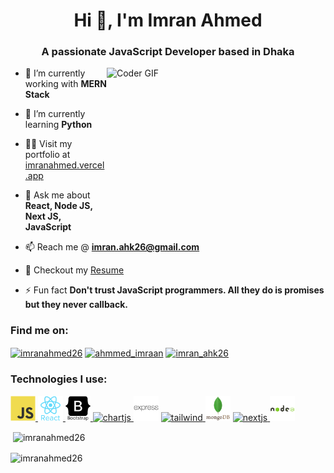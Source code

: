 
<h1 align="center">Hi 👋, I'm Imran Ahmed</h1>
<h3 align="center">A passionate JavaScript Developer based in Dhaka</h3>
<img align="right" alt="Coder GIF" height=250 width=350 src="https://thumbs.gfycat.com/EvilNextDevilfish-small.gif" />

- 🔭 I’m currently working with **MERN Stack**

- 🌱 I’m currently learning **Python**

- 👨‍💻 Visit my portfolio at [imranahmed.vercel.app](imranahmed.vercel.app)

- 💬 Ask me about **React, Node JS, Next JS, JavaScript**

- 📫 Reach me @ **imran.ahk26@gmail.com**

- 📄 Checkout my [Resume](https://drive.google.com/file/d/1XJFg_xEzGgynWni-kmGv1wdze57-Kumy/view?usp=sharing)

- ⚡ Fun fact **Don't trust JavaScript programmers. All they do is promises but they never callback.**

<h3 align="left">Find me on:</h3>
<p align="left">
<a href="https://linkedin.com/in/imranahmed26" target="blank"><img align="center" src="https://raw.githubusercontent.com/rahuldkjain/github-profile-readme-generator/master/src/images/icons/Social/linked-in-alt.svg" alt="imranahmed26" height="30" width="40" /></a>
<a href="https://instagram.com/ahmmed_imraan" target="blank"><img align="center" src="https://raw.githubusercontent.com/rahuldkjain/github-profile-readme-generator/master/src/images/icons/Social/instagram.svg" alt="ahmmed_imraan" height="30" width="40" /></a>
<a href="https://www.hackerrank.com/imran_ahk26" target="blank"><img align="center" src="https://raw.githubusercontent.com/rahuldkjain/github-profile-readme-generator/master/src/images/icons/Social/hackerrank.svg" alt="imran_ahk26" height="30" width="40" /></a>
</p>

<h3 align="left">Technologies I use:</h3>
<p align="left"> </a> <a href="https://developer.mozilla.org/en-US/docs/Web/JavaScript" target="_blank" rel="noreferrer"> <img src="https://raw.githubusercontent.com/devicons/devicon/master/icons/javascript/javascript-original.svg" alt="javascript" width="40" height="40"/> </a> <a href="https://www.mongodb.com/" target="_blank" rel="noreferrer"> <a href="https://reactjs.org/" target="_blank" rel="noreferrer"> <img src="https://raw.githubusercontent.com/devicons/devicon/master/icons/react/react-original-wordmark.svg" alt="react" width="40" height="40"/>  <a href="https://getbootstrap.com" target="_blank" rel="noreferrer"> <img src="https://raw.githubusercontent.com/devicons/devicon/master/icons/bootstrap/bootstrap-plain-wordmark.svg" alt="bootstrap" width="40" height="40"/> </a> <a href="https://www.chartjs.org" target="_blank" rel="noreferrer"> <img src="https://www.chartjs.org/media/logo-title.svg" alt="chartjs" width="40" height="40"/> </a> <a href="https://expressjs.com" target="_blank" rel="noreferrer"> <img src="https://raw.githubusercontent.com/devicons/devicon/master/icons/express/express-original-wordmark.svg" alt="express" width="40" height="40"/></a> <a href="https://tailwindcss.com/" target="_blank" rel="noreferrer"> <img src="https://www.vectorlogo.zone/logos/tailwindcss/tailwindcss-icon.svg" alt="tailwind" width="40" height="40"/> </a> <img src="https://raw.githubusercontent.com/devicons/devicon/master/icons/mongodb/mongodb-original-wordmark.svg" alt="mongodb" width="40" height="40"/> </a> <a href="https://nextjs.org/" target="_blank" rel="noreferrer"> <img src="https://cdn.worldvectorlogo.com/logos/nextjs-2.svg" alt="nextjs" width="40" height="40"/> </a> <a href="https://nodejs.org" target="_blank" rel="noreferrer"> <img src="https://raw.githubusercontent.com/devicons/devicon/master/icons/nodejs/nodejs-original-wordmark.svg" alt="nodejs" width="40" height="40"/> </a>  </p>


<p>&nbsp;<img align="center" src="https://github-readme-stats.vercel.app/api?username=imranahmed26&show_icons=true&locale=en" alt="imranahmed26" /></p>

<p><img align="center" src="https://github-readme-streak-stats.herokuapp.com/?user=imranahmed26&" alt="imranahmed26" /></p>
